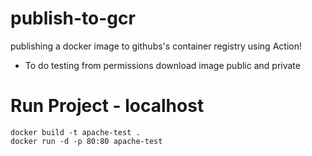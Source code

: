 # publish-to-gcr
publishing a docker image to githubs's container registry using Action!


- To do testing from permissions download image public and private



# Run Project - localhost
```
docker build -t apache-test .
docker run -d -p 80:80 apache-test
```
